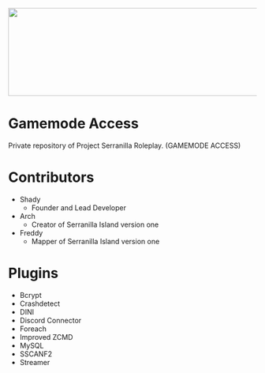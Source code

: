 <p align="center">
  <img width="625" height="178" src="https://i.imgur.com/PtBbiay.png">
</p>

# Gamemode Access
Private repository of Project Serranilla Roleplay. (GAMEMODE ACCESS)

# Contributors
- Shady
  - Founder and Lead Developer
- Arch
  - Creator of Serranilla Island version one
- Freddy
  - Mapper of Serranilla Island version one

# Plugins
- Bcrypt
- Crashdetect
- DINI
- Discord Connector
- Foreach
- Improved ZCMD
- MySQL
- SSCANF2
- Streamer
